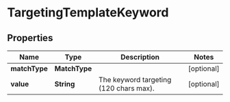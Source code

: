 

# TargetingTemplateKeyword


## Properties

Name | Type | Description | Notes
------------ | ------------- | ------------- | -------------
**matchType** | **MatchType** |  |  [optional]
**value** | **String** | The keyword targeting (120 chars max). |  [optional]



